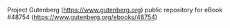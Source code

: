 Project Gutenberg (https://www.gutenberg.org) public repository for eBook #48754 (https://www.gutenberg.org/ebooks/48754)
